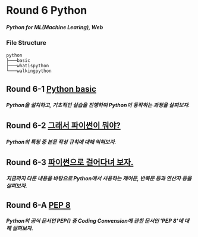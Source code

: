 # Round 6 Python

##### Python for ML(Machine Learing), Web

### File Structure

```
python
├───basic
├───whatispython
└───walkingpython
```
  
## Round 6-1 [Python basic](/python/basic/README.md)

##### Python을 설치하고, 기초적인 실습을 진행하며 Python이 동작하는 과정을 살펴보자.  

## Round 6-2 [그래서 파이썬이 뭐야?](/python/whatispython/README.md)

##### Python의 특징 중 본문 작성 규칙에 대해 익혀보자.

## Round 6-3 [파이썬으로 걸어다녀 보자.](/python/walkingpython/README.md)

##### 지금까지 다룬 내용을 바탕으로 Python에서 사용하는 제어문, 반복문 등과 연산자 등을 살펴보자.

## Round 6-A [PEP 8](/python/pep8/README.md)

##### Python의 공식 문서인 PEP() 중 Coding Convension에 관한 문서인 'PEP 8'에 대해 살펴보자.

